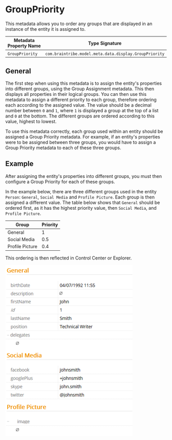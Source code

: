 # GroupPriority

This metadata allows you to order any groups that are displayed in an instance of the entity it is assigned to.

Metadata Property Name  | Type Signature  
------- | -----------
`GroupPriority` | `com.braintribe.model.meta.data.display.GroupPriority`

## General

The first step when using this metadata is to assign the entity's properties into different groups, using the Group Assignment metadata. This then displays all properties in their logical groups. You can then use this metadata to assign a different priority to each group, therefore ordering each according to the assigned value. The value should be a decimal number between `0` and `1`, where `1` is displayed a group at the top of a list and `0` at the bottom. The different groups are ordered according to this value, highest to lowest.

To use this metadata correctly, each group used within an entity should be assigned a Group Priority metadata. For example, if an entity's properties were to be assigned between three groups, you would have to assign a Group Priority metadata to each of these three groups.

## Example

After assigning the entity's properties into different groups, you must then configure a Group Priority for each of these groups.

In the example below, there are three different groups used in the entity `Person`: `General`, `Social Media` and `Profile Picture`. Each group is then assigned a different value. The table below shows that `General` should be ordered first, as it has the highest priority value, then `Social Media`, and `Profile Picture`.

Group | Priority
----- | -------
General | 1
Social Media | 0.5
Profile Picture | 0.4

This ordering is then reflected in Control Center or Explorer.

![](../images/GroupAssignmentExamplePropertyPane2l.png)
